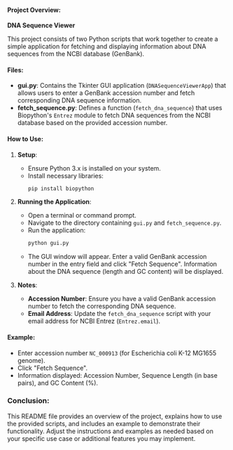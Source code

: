 #### Project Overview:

**DNA Sequence Viewer**

This project consists of two Python scripts that work together to create a simple application for fetching and displaying information about DNA sequences from the NCBI database (GenBank).

#### Files:

- **gui.py**: Contains the Tkinter GUI application (`DNASequenceViewerApp`) that allows users to enter a GenBank accession number and fetch corresponding DNA sequence information.
- **fetch_sequence.py**: Defines a function (`fetch_dna_sequence`) that uses Biopython's `Entrez` module to fetch DNA sequences from the NCBI database based on the provided accession number.

#### How to Use:

1. **Setup**:
   - Ensure Python 3.x is installed on your system.
   - Install necessary libraries:
     ```bash
     pip install biopython
     ```

2. **Running the Application**:
   - Open a terminal or command prompt.
   - Navigate to the directory containing `gui.py` and `fetch_sequence.py`.
   - Run the application:
     ```bash
     python gui.py
     ```
   - The GUI window will appear. Enter a valid GenBank accession number in the entry field and click "Fetch Sequence". Information about the DNA sequence (length and GC content) will be displayed.

3. **Notes**:
   - **Accession Number**: Ensure you have a valid GenBank accession number to fetch the corresponding DNA sequence.
   - **Email Address**: Update the `fetch_dna_sequence` script with your email address for NCBI Entrez (`Entrez.email`).

#### Example:

- Enter accession number `NC_000913` (for Escherichia coli K-12 MG1655 genome).
- Click "Fetch Sequence".
- Information displayed: Accession Number, Sequence Length (in base pairs), and GC Content (%).

### Conclusion:

This README file provides an overview of the project, explains how to use the provided scripts, and includes an example to demonstrate their functionality. Adjust the instructions and examples as needed based on your specific use case or additional features you may implement.
